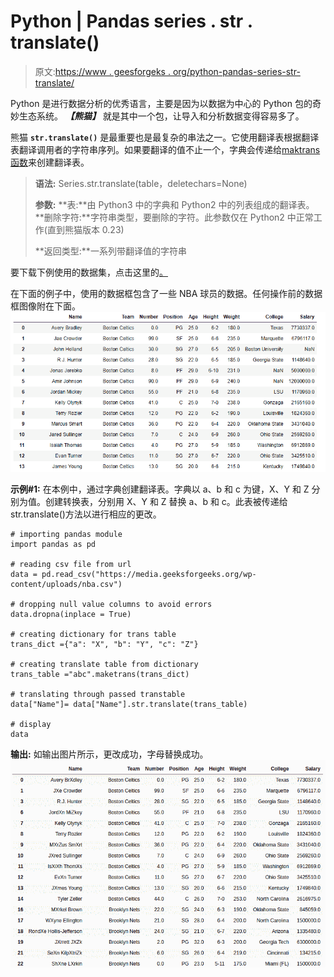 # Python | Pandas series . str . translate()

> 原文:[https://www . geesforgeks . org/python-pandas-series-str-translate/](https://www.geeksforgeeks.org/python-pandas-series-str-translate/)

Python 是进行数据分析的优秀语言，主要是因为以数据为中心的 Python 包的奇妙生态系统。 ***【熊猫】*** 就是其中一个包，让导入和分析数据变得容易多了。

熊猫 **`str.translate()`** 是最重要也是最复杂的串法之一。它使用翻译表根据翻译表翻译调用者的字符串序列。如果要翻译的值不止一个，字典会传递给[maktrans 函数](https://www.geeksforgeeks.org/python-maketrans-translate-functions/)来创建翻译表。

> **语法:** Series.str.translate(table，deletechars=None)
> 
> **参数:**
> **表:**由 Python3 中的字典和 Python2 中的列表组成的翻译表。
> **删除字符:**字符串类型，要删除的字符。此参数仅在 Python2 中正常工作(直到熊猫版本 0.23)
> 
> **返回类型:**一系列带翻译值的字符串

要下载下例使用的数据集，点击这里的[。](https://media.geeksforgeeks.org/wp-content/uploads/nba.csv)

在下面的例子中，使用的数据框包含了一些 NBA 球员的数据。任何操作前的数据框图像附在下面。
![](img/793ad040c852f46d3cbfdaf19ee388c2.png)

**示例#1:**
在本例中，通过字典创建翻译表。字典以 a、b 和 c 为键，X、Y 和 Z 分别为值。创建转换表，分别用 X、Y 和 Z 替换 a、b 和 c。此表被传递给 str.translate()方法以进行相应的更改。

```
# importing pandas module 
import pandas as pd

# reading csv file from url 
data = pd.read_csv("https://media.geeksforgeeks.org/wp-content/uploads/nba.csv")

# dropping null value columns to avoid errors
data.dropna(inplace = True)

# creating dictionary for trans table
trans_dict ={"a": "X", "b": "Y", "c": "Z"}

# creating translate table from dictionary
trans_table ="abc".maketrans(trans_dict)

# translating through passed transtable
data["Name"]= data["Name"].str.translate(trans_table)

# display
data
```

**输出:**
如输出图片所示，更改成功，字母替换成功。
![](img/85c38352ffe0c24de3e07d968566ceae.png)